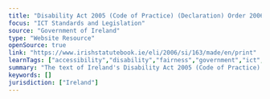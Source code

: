 ```yaml
---
title: "Disability Act 2005 (Code of Practice) (Declaration) Order 2006"
focus: "ICT Standards and Legislation"
source: "Government of Ireland"
type: "Website Resource"
openSource: true
link: "https://www.irishstatutebook.ie/eli/2006/si/163/made/en/print"
learnTags: ["accessibility","disability","fairness","government","ict","legislationAndLaw","bias"]
summary: "The text of Ireland's Disability Act 2005 (Code of Practice) (Declaration) Order 2006."
keywords: []
jurisdiction: ["Ireland"]
---
```

